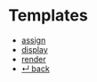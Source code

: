 Templates
======

- [assign](assign.md)
- [display](display.md)
- [render](render.md)
- [↵ back](../README.md)
